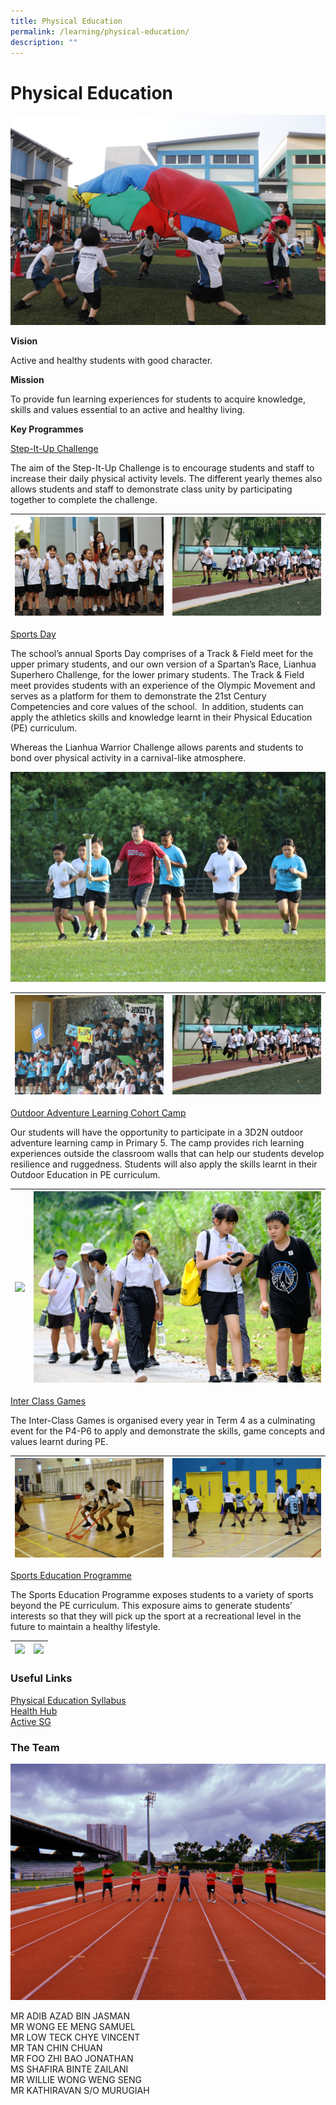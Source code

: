 ```yaml
---
title: Physical Education
permalink: /learning/physical-education/
description: ""
---
```

# Physical Education

![](/images/Learning/Physical%20Education/Picture%201.jpg)


**Vision**

Active and healthy students with good character.

**Mission**

To provide fun learning experiences for students to acquire knowledge, skills and values essential to an active and healthy living.

**Key Programmes**

<u>Step-It-Up Challenge</u>

The aim of the Step-It-Up Challenge is to encourage students and staff to increase their daily physical activity levels. The different yearly themes also allows students and staff to demonstrate class unity by participating together to complete the challenge.



| ![](/images/Learning/Physical%20Education/stepitup23_69.JPG) | ![](/images/Learning/Physical%20Education/stepitup23_88.JPG) | 
| -------- | -------- | 

<u>Sports Day</u>

The school’s annual Sports Day comprises of a Track &amp; Field meet for the upper primary students, and our own version of a Spartan’s Race, Lianhua Superhero Challenge, for the lower primary students. The Track &amp; Field meet provides students with an experience of the Olympic Movement and serves as a platform for them to demonstrate the 21st Century Competencies and core values of the school.&nbsp; In addition, students can apply the athletics skills and knowledge learnt in their Physical Education (PE) curriculum.

Whereas the Lianhua Warrior Challenge allows parents and students to bond over physical activity in a carnival-like atmosphere.

![](/images/Learning/Physical%20Education/sportsday23_341.JPG)

| ![](/images/Learning/Physical%20Education/sportsday23_370.JPG) | ![](/images/Learning/Physical%20Education/stepitup23_88.JPG) | 
| -------- | -------- | 


<u>Outdoor Adventure Learning Cohort Camp</u>

Our students will have the opportunity to participate in a 3D2N outdoor adventure learning camp in Primary 5. The camp provides rich learning experiences outside the classroom walls that can help our students develop resilience and ruggedness. Students will also apply the skills learnt in their Outdoor Education in PE curriculum.

| ![](/images/Learning/Physical%20Education/p5camp22_resize.JPG) | ![](/images/Learning/Physical%20Education/p5camp22day2_67_resize.jpg) | 
| -------- | -------- | 


<u>Inter Class Games</u>

The Inter-Class Games is organised every year in Term 4 as a culminating event for the P4-P6 to apply and demonstrate the skills, game concepts and values learnt during PE.

| ![](/images/Learning/Physical%20Education/interclassgames.JPG) | ![](/images/Learning/Physical%20Education/p5%20interclassgames_10.JPG) | 
| -------- | -------- | 

<u>Sports Education Programme</u>

The Sports Education Programme exposes students to a variety of sports beyond the PE curriculum. This exposure aims to generate students’ interests so that they will pick up the sport at a recreational level in the future to maintain a healthy lifestyle.

| ![](/images/Learning/Physical%20Education/sportseducationprog1.JPG) | ![](/images/Learning/Physical%20Education/sportseducationprog2.JPG) | 
| -------- | -------- | 



### Useful Links

<a href="/files/Learning/physical_education_syllabus_2014.pdf" target="_blank">Physical Education Syllabus</a>   
<a href="https://www.healthhub.sg/programmes/183/parent-hub" target="_blank">Health Hub</a>   
<a href="https://www.myactivesg.com/" target="_blank">Active SG</a>


### The Team

![](/images/Learning/Physical%20Education/dept%20pic.jpg)

MR ADIB AZAD BIN JASMAN <br>
MR WONG EE MENG SAMUEL <br>
MR LOW TECK CHYE VINCENT <br>
MR TAN CHIN CHUAN <br>
MR FOO ZHI BAO JONATHAN <br>
MS SHAFIRA BINTE ZAILANI <br>
MR WILLIE WONG WENG SENG <br>
MR KATHIRAVAN S/O MURUGIAH <br>